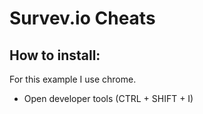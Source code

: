 # Survev.io Cheats
## How to install:
For this example I use chrome.

- Open developer tools (CTRL + SHIFT + I)
![]()